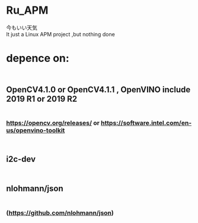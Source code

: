 # Ru_APM
今もいい天気
<br/>It just a Linux APM project ,but nothing done

# depence on:
## <br/>OpenCV4.1.0 or OpenCV4.1.1 , OpenVINO include 2019 R1 or 2019 R2
### <br/>https://opencv.org/releases/   or   https://software.intel.com/en-us/openvino-toolkit
## <br/>i2c-dev
## <br/>nlohmann/json
### <br/>(https://github.com/nlohmann/json)
